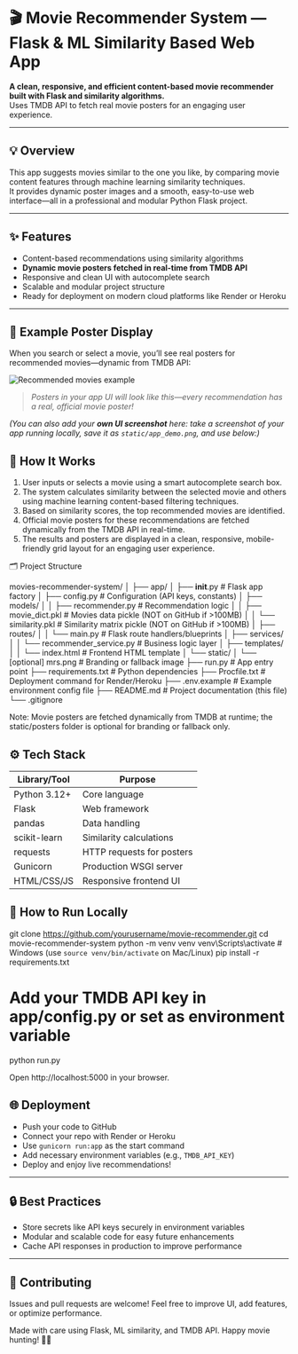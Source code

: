# 🎬 Movie Recommender System — Flask & ML Similarity Based Web App

**A clean, responsive, and efficient content-based movie recommender built with Flask and similarity algorithms.**  
Uses TMDB API to fetch real movie posters for an engaging user experience.

---

## 💡 Overview

This app suggests movies similar to the one you like, by comparing movie content features through machine learning similarity techniques.  
It provides dynamic poster images and a smooth, easy-to-use web interface—all in a professional and modular Python Flask project.

---

## ✨ Features

- Content-based recommendations using similarity algorithms  
- **Dynamic movie posters fetched in real-time from TMDB API**  
- Responsive and clean UI with autocomplete search  
- Scalable and modular project structure  
- Ready for deployment on modern cloud platforms like Render or Heroku

---

## 🎥 Example Poster Display

When you search or select a movie, you’ll see real posters for recommended movies—dynamic from TMDB API:

![Recommended movies example](https://www.themoviedb.org/t/p/w600_and_h900_bestv2/4qTdy39nwY6NziJ6j9e0gktfozd.jpg)

> _Posters in your app UI will look like this—every recommendation has a real, official movie poster!_

_(You can also add your **own UI screenshot** here: take a screenshot of your app running locally, save it as `static/app_demo.png`, and use below:)_

## 🧠 How It Works

1. User inputs or selects a movie using a smart autocomplete search box.  
2. The system calculates similarity between the selected movie and others using machine learning content-based filtering techniques.  
3. Based on similarity scores, the top recommended movies are identified.  
4. Official movie posters for these recommendations are fetched dynamically from the TMDB API in real-time.  
5. The results and posters are displayed in a clean, responsive, mobile-friendly grid layout for an engaging user experience.

🗂️ Project Structure

movies-recommender-system/
│
├── app/
│   ├── __init__.py             # Flask app factory
│   ├── config.py               # Configuration (API keys, constants)
│   ├── models/
│   │   ├── recommender.py      # Recommendation logic
│   │   ├── movie_dict.pkl      # Movies data pickle (NOT on GitHub if >100MB)
│   │   └── similarity.pkl      # Similarity matrix pickle (NOT on GitHub if >100MB)
│   ├── routes/
│   │   └── main.py             # Flask route handlers/blueprints
│   ├── services/
│   │   └── recommender_service.py # Business logic layer
│   ├── templates/
│   │   └── index.html          # Frontend HTML template
│   └── static/
│       └── [optional] mrs.png  # Branding or fallback image
├── run.py                     # App entry point
├── requirements.txt           # Python dependencies
├── Procfile.txt               # Deployment command for Render/Heroku
├── .env.example               # Example environment config file
├── README.md                  # Project documentation (this file)
└── .gitignore

Note: Movie posters are fetched dynamically from TMDB at runtime; the static/posters folder is optional for branding or fallback only.

## ⚙️ Tech Stack

| Library/Tool   | Purpose                   |
|----------------|---------------------------|
| Python 3.12+   | Core language             |
| Flask          | Web framework             |
| pandas         | Data handling             |
| scikit-learn   | Similarity calculations   |
| requests       | HTTP requests for posters |
| Gunicorn       | Production WSGI server    |
| HTML/CSS/JS    | Responsive frontend UI    |


## 🚦 How to Run Locally

git clone https://github.com/yourusername/movie-recommender.git
cd movie-recommender-system
python -m venv venv
venv\Scripts\activate           # Windows (use `source venv/bin/activate` on Mac/Linux)
pip install -r requirements.txt

# Add your TMDB API key in app/config.py or set as environment variable
python run.py

Open http://localhost:5000 in your browser.

## 🌐 Deployment

- Push your code to GitHub  
- Connect your repo with Render or Heroku  
- Use `gunicorn run:app` as the start command  
- Add necessary environment variables (e.g., `TMDB_API_KEY`)  
- Deploy and enjoy live recommendations!

---

## 🔒 Best Practices

- Store secrets like API keys securely in environment variables  
- Modular and scalable code for easy future enhancements  
- Cache API responses in production to improve performance

---

## 🙌 Contributing

Issues and pull requests are welcome! Feel free to improve UI, add features, or optimize performance.

Made with care using Flask, ML similarity, and TMDB API. Happy movie hunting! 🎥✨
